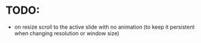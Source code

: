 # TODO:

- on resize scroll to the active slide with no animation (to keep it persistent when changing resolution or window size)
